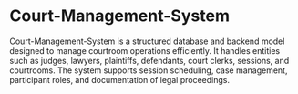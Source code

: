 # Court-Management-System
Court-Management-System is a structured database and backend model designed to manage courtroom operations efficiently. It handles entities such as judges, lawyers, plaintiffs, defendants, court clerks, sessions, and courtrooms. The system supports session scheduling, case management, participant roles, and documentation of legal proceedings.
